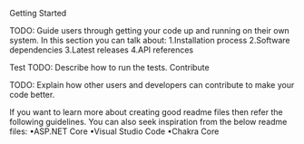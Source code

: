Getting Started

TODO: Guide users through getting your code up and running on their own system. In this section you can talk about:
1.Installation process
2.Software dependencies
3.Latest releases
4.API references

Test
TODO: Describe how to  run the tests.
Contribute

TODO: Explain how other users and developers can contribute to make your code better. 

If you want to learn more about creating good readme files then refer the following guidelines. You can also seek inspiration from the below readme files:
•ASP.NET Core
•Visual Studio Code
•Chakra Core
